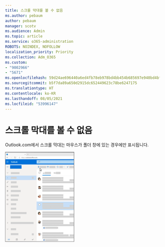 ```yaml
---
title: 스크롤 막대를 볼 수 없음
ms.author: pebaum
author: pebaum
manager: scotv
ms.audience: Admin
ms.topic: article
ms.service: o365-administration
ROBOTS: NOINDEX, NOFOLLOW
localization_priority: Priority
ms.collection: Adm_O365
ms.custom:
- "9002966"
- "5671"
ms.openlocfilehash: 59d24ae696440a6ed4fb78eb978bd4bb454b685697e940bd4bfbf8b9009f141e
ms.sourcegitcommit: b5f7da89a650d2915dc652449623c78be6247175
ms.translationtype: HT
ms.contentlocale: ko-KR
ms.lasthandoff: 08/05/2021
ms.locfileid: "53996147"
---
```

# <a name="cannot-see-the-scroll-bar"></a>스크롤 막대를 볼 수 없음

Outlook.com에서 스크롤 막대는 마우스가 폴더 창에 있는 경우에만 표시됩니다.

![받은 편지함 스크롤 막대 마우스 오버](media/16353_mouse_over_inbox_scrollbar-225x292.gif)
